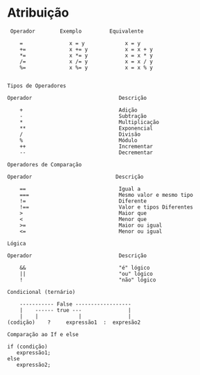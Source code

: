 # Atribuição

     Operador        Exemplo         Equivalente     

        =               x = y             x = y      
        +=              x += y            x = x + y
        *=              x *= y            x = x * y
        /=              x /= y            x = x / y
        %=              x %= y            x = x % y


    Tipos de Operadores

    Operador                            Descrição

        +                               Adição
        -                               Subtração
        *                               Multiplicação
        **                              Exponencial
        /                               Divisão
        %                               Módulo
        ++                              Incrementar
        --                              Decrementar

    Operadores de Comparação

    Operador                           Descrição

        ==                              Igual a
        ===                             Mesmo valor e mesmo tipo
        !=                              Diferente
        !==                             Valor e tipos Diferentes
        >                               Maior que
        <                               Menor que
        >=                              Maior ou igual
        <=                              Menor ou igual

    Lógica 

    Operador                            Descrição

        &&                              "é" lógico
        ||                              "ou" lógico
        !                               "não" lógico

    Condicional (ternário)
        
        ----------- False ------------------
        |    ------ true ---               |
        |    |             |               |   
    (codição)    ?     expressão1  :  expresão2

    Comparação ao If e else

    if (condição)
       expressão1;
    else
       expressão2;